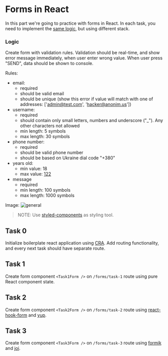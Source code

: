 # Forms in React

In this part we're going to practice with forms in React. In each task, you need to implement the [same logic](#main-task), but using different stack.

### Logic
Create form with validation rules. Validation should be real-time, and show error message immediately, when user enter wrong value. When user press "SEND", data should be shown to console.

Rules:
  - email:
    - required
    - should be valid email
    - should be unique (show this error if value will match with one of addresses: ['admin@test.com', 'hacker@anonim.us'])
  - username:
    - required
    - should contain only small letters, numbers and underscore ("_"). Any other characters not allowed
    - min length: 5 symbols
    - max length: 30 symbols
  - phone number:
    - required
    - should be valid phone number
    - should be based on Ukraine dial code "+380"
  - years old:
    - min value: 18
    - max value: [122](https://en.wikipedia.org/wiki/List_of_the_verified_oldest_people)
  - message
    - required
    - min length: 100 symbols
    - max length: 1000 symbols

Image:
![general](https://user-images.githubusercontent.com/28801003/170842413-591da66a-538c-4706-b7ac-2cd259c2204e.png)

> NOTE: Use [styled-components](https://www.npmjs.com/package/styled-components) as styling tool.

## Task 0

Initialize boilerplate react application using [CRA](https://www.npmjs.com/package/create-react-app). Add routing functionality, and every next task should have separate route.

## Task 1

Create form component `<Task1Form />` on `/forms/task-1` route using pure React component state.

## Task 2

Create form component `<Task2Form />` on `/forms/task-2` route using [react-hook-form](https://www.npmjs.com/package/react-hook-form) and [yup](https://www.npmjs.com/package/yup).

## Task 3

Create form component `<Task3Form />` on `/forms/task-3` route using [formik](https://www.npmjs.com/package/formik) and [joi](https://www.npmjs.com/package/joi).

